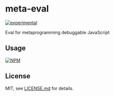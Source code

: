 # meta-eval

[![experimental](http://badges.github.io/stability-badges/dist/experimental.svg)](http://github.com/badges/stability-badges)

Eval for metaprogramming debuggable JavaScript

## Usage

[![NPM](https://nodei.co/npm/meta-eval.png)](https://www.npmjs.com/package/meta-eval)

## License

MIT, see [LICENSE.md](http://github.com/aeickhoff/meta-eval/blob/master/LICENSE.md) for details.
